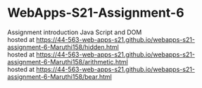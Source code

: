 # WebApps-S21-Assignment-6
Assignment introduction Java Script and DOM
<br>
hosted at  https://44-563-web-apps-s21.github.io/webapps-s21-assignment-6-Maruthi158/hidden.html
<br>
hosted at  https://44-563-web-apps-s21.github.io/webapps-s21-assignment-6-Maruthi158/arithmetic.html
<br>
hosted at  https://44-563-web-apps-s21.github.io/webapps-s21-assignment-6-Maruthi158/bear.html